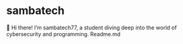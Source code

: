 # sambatech
👋 Hi there! I’m sambatech77, a student diving deep into the world of cybersecurity and programming. Readme.md
